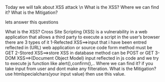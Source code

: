 Today we will talk about XSS attack \n
What is the XSS? 
Where we can find it? 
What is the Mitigation?

lets answer this questions

What is the XSS?
        Cross Site Scripting (XSS) is a vulnerability in a web application that allows a third party to execute a script in the user’s browser 
    there are 3 types of it 
    1-Refected XSS==>input that i have been entred reflected in (URL) web application or source code form method must be GET
    2-Stored XSS==>store XSS in database method can be POST or GET
    3-DOM XSS==>(Document Object Model) input reflected in js code and we try to execute js function like alert(),confirm(),..
Where we can find it? 
    if you take input from user and dont make any filteration.
What is the Mitigation? 
   use htmlspecialchars(your input value) then use this value.
